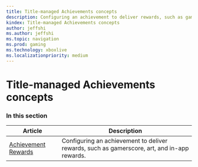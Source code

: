 ```yaml
---
title: Title-managed Achievements concepts
description: Configuring an achievement to deliver rewards, such as gamerscore, art, and in-app rewards.
kindex: Title-managed Achievements concepts
author: jeffshi
ms.author: jeffshi
ms.topic: navigation
ms.prod: gaming
ms.technology: xboxlive
ms.localizationpriority: medium
---
```


# Title-managed Achievements concepts


### In this section

| Article | Description |
|---------|-------------|
| [Achievement Rewards](live-achievement-rewards.md) | Configuring an achievement to deliver rewards, such as gamerscore, art, and in-app rewards. |
